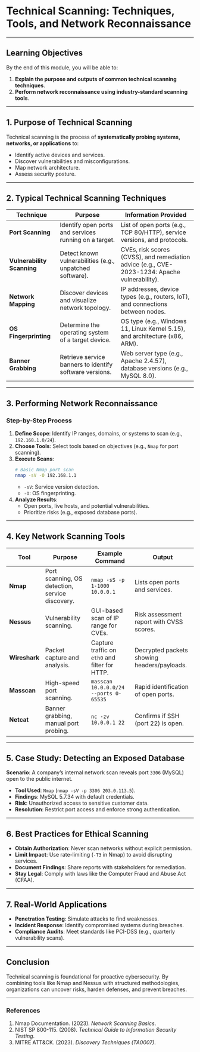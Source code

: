 # Technical Scanning: Techniques, Tools, and Network Reconnaissance  

---

## Learning Objectives  
By the end of this module, you will be able to:  
1. **Explain the purpose and outputs of common technical scanning techniques**.  
2. **Perform network reconnaissance using industry-standard scanning tools**.  

---

## 1. Purpose of Technical Scanning  
Technical scanning is the process of **systematically probing systems, networks, or applications** to:  
- Identify active devices and services.  
- Discover vulnerabilities and misconfigurations.  
- Map network architecture.  
- Assess security posture.  

---

## 2. Typical Technical Scanning Techniques  

| **Technique**            | **Purpose**                                                                 | **Information Provided**                                                                 |  
|---------------------------|-----------------------------------------------------------------------------|-----------------------------------------------------------------------------------------|  
| **Port Scanning**         | Identify open ports and services running on a target.                       | List of open ports (e.g., TCP 80/HTTP), service versions, and protocols.                |  
| **Vulnerability Scanning**| Detect known vulnerabilities (e.g., unpatched software).                    | CVEs, risk scores (CVSS), and remediation advice (e.g., CVE-2023-1234: Apache vulnerability). |  
| **Network Mapping**       | Discover devices and visualize network topology.                            | IP addresses, device types (e.g., routers, IoT), and connections between nodes.         |  
| **OS Fingerprinting**     | Determine the operating system of a target device.                          | OS type (e.g., Windows 11, Linux Kernel 5.15), and architecture (x86, ARM).             |  
| **Banner Grabbing**       | Retrieve service banners to identify software versions.                     | Web server type (e.g., Apache 2.4.57), database versions (e.g., MySQL 8.0).            |  

---

## 3. Performing Network Reconnaissance  
### Step-by-Step Process  

1. **Define Scope**: Identify IP ranges, domains, or systems to scan (e.g., `192.168.1.0/24`).  
2. **Choose Tools**: Select tools based on objectives (e.g., `Nmap` for port scanning).  
3. **Execute Scans**:  
   ```bash
   # Basic Nmap port scan
   nmap -sV -O 192.168.1.1
   ```  
   - `-sV`: Service version detection.  
   - `-O`: OS fingerprinting.  
4. **Analyze Results**:  
   - Open ports, live hosts, and potential vulnerabilities.  
   - Prioritize risks (e.g., exposed database ports).  

---

## 4. Key Network Scanning Tools  

| **Tool**       | **Purpose**                                  | **Example Command**                                  | **Output**                                      |  
|----------------|---------------------------------------------|-----------------------------------------------------|------------------------------------------------|  
| **Nmap**       | Port scanning, OS detection, service discovery. | `nmap -sS -p 1-1000 10.0.0.1`                     | Lists open ports and services.                 |  
| **Nessus**     | Vulnerability scanning.                     | GUI-based scan of IP range for CVEs.                | Risk assessment report with CVSS scores.       |  
| **Wireshark**  | Packet capture and analysis.                | Capture traffic on `eth0` and filter for HTTP.       | Decrypted packets showing headers/payloads.    |  
| **Masscan**    | High-speed port scanning.                   | `masscan 10.0.0.0/24 --ports 0-65535`               | Rapid identification of open ports.            |  
| **Netcat**     | Banner grabbing, manual port probing.       | `nc -zv 10.0.0.1 22`                                | Confirms if SSH (port 22) is open.             |  

---

## 5. Case Study: Detecting an Exposed Database  
**Scenario**: A company’s internal network scan reveals port `3306` (MySQL) open to the public internet.  
- **Tool Used**: `Nmap` (`nmap -sV -p 3306 203.0.113.5`).  
- **Findings**: MySQL 5.7.34 with default credentials.  
- **Risk**: Unauthorized access to sensitive customer data.  
- **Resolution**: Restrict port access and enforce strong authentication.  

---

## 6. Best Practices for Ethical Scanning  
- **Obtain Authorization**: Never scan networks without explicit permission.  
- **Limit Impact**: Use rate-limiting (`-T3` in Nmap) to avoid disrupting services.  
- **Document Findings**: Share reports with stakeholders for remediation.  
- **Stay Legal**: Comply with laws like the Computer Fraud and Abuse Act (CFAA).  

---

## 7. Real-World Applications  
- **Penetration Testing**: Simulate attacks to find weaknesses.  
- **Incident Response**: Identify compromised systems during breaches.  
- **Compliance Audits**: Meet standards like PCI-DSS (e.g., quarterly vulnerability scans).  

---

## Conclusion  
Technical scanning is foundational for proactive cybersecurity. By combining tools like Nmap and Nessus with structured methodologies, organizations can uncover risks, harden defenses, and prevent breaches.  

---

### References  
1. Nmap Documentation. (2023). *Network Scanning Basics*.  
2. NIST SP 800-115. (2008). *Technical Guide to Information Security Testing*.  
3. MITRE ATT&CK. (2023). *Discovery Techniques (TA0007)*.  
